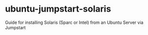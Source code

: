 # ubuntu-jumpstart-solaris
Guide for installing Solaris (Sparc or Intel) from an Ubuntu Server via Jumpstart

